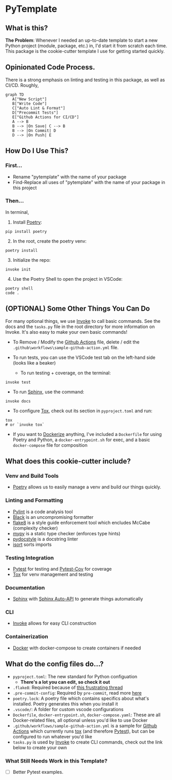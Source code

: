 # PyTemplate

## What is this?

**The Problem**: Whenever I needed an up-to-date template to start a new Python project (module, package, etc.) in, I'd start it from scratch each time.  This package is the cookie-cutter template I use for getting started quickly.

## Opinionated Code Process.
There is a strong emphasis on linting and testing in this package, as well as CI/CD.  Roughly,

```mermaid
graph TD
   A["New Script"]
   B["Write Code"]
   C["Auto Lint & Format"]
   D["Precommit Tests"]
   E["Github Actions for CI/CD"]
   A --> B
   B --> |On Save| C --> B
   B --> |On Commit| D 
   D --> |On Push| E
```


## How Do I Use This?

### First...
- Rename "pytemplate" with the name of your package
- Find-Replace all uses of "pytemplate" with the name of your package in this project

### Then...
In terminal,

1. Install [Poetry][8]:

```
pip install poetry
```

2. In the root, create the poetry venv:

```
poetry install
```

3. Initialize the repo:

```
invoke init
```

4. Use the Poetry Shell to open the project in VSCode:

```
poetry shell
code .
```

(OPTIONAL) Some Other Things You Can Do
----------------------------------------

For many optional things, we use [Invoke][5] to call basic commands.  See the docs and the ``tasks.py`` file in the root directory for more information on Invoke.  It's also easy to make your own basic commands!

- To Remove / Modify the [Github Actions][4] file, delete / edit the ``.github\workflows\sample-github-action.yml`` file.

- To run tests, you can use the VSCode test tab on the left-hand side (looks like a beaker)
    - To run testing + coverage, on the terminal:

```
invoke test
```

- To run [Sphinx][14], use the command:

```
invoke docs
```

- To configure [Tox][15], check out its section in ``pyproject.toml`` and run:

```
tox
# or `invoke tox`
```

- If you want to [Dockerize][2] anything, I've included a ``Dockerfile`` for using Poetry and Python, a ``docker-entrypoint.sh`` for exec, and a basic ``docker-compose`` file for composition


## What does this cookie-cutter include?
### Venv and Build Tools
- [Poetry][8] allows us to easily manage a venv and build our things quickly.

### Linting and Formatting
- [Pylint][10] is a code analysis tool
- [Black][1] is an uncompromising formatter
- [flake8][3] is a style guide enforcement tool which encludes McCabe (complexity checker)
- [mypy][7] is a static type checker (enforces type hints)
- [pydocstyle][9] is a docstring linter
- [isort][6] sorts imports

### Testing Integration
- [Pytest][12] for testing and [Pytest-Cov][11] for coverage
- [Tox][15] for venv management and testing

### Documentation
- [Sphinx][14] with [Sphinx Auto-API][13] to generate things automatically

### CLI
- [Invoke][5] allows for easy CLI construction

### Containerization
- [Docker][2] with docker-compose to create containers if needed

## What do the config files do...?
- ``pyproject.toml``: The new standard for Python configuation
    - **There's a lot you can edit, so check it out**
- ``.flake8``: Required because of [this frustrating thread](https://github.com/PyCQA/flake8/issues/234)
- ``.pre-commit-config``: Required by ``pre-commit``, read more [here](https://pre-commit.com/#intro)
- ``poetry.lock``: A poetry file which contains specifics about what's installed.  Poetry generates this when you install it
- ``.vscode/``: A folder for custom vscode configurations
- ``Dockerfile``, ``docker-entrypoint.sh``, ``docker-compose.yaml``: These are all Docker-related files, all optional unless you'd like to use Docker
- ``.github/workflows/sample-github-action.yml`` is a sample for [Github Actions][4] which currently runs [tox][15] (and therefore [Pytest][10]), but can be configured to run whatever you'd like
- ``tasks.py`` is used by [Invoke][5] to create CLI commands, check out the link below to create your own


### What Still Needs Work in this Template?
- [ ] Better Pytest examples.

[1]: <https://github.com/psf/black/> "Black"
[2]: <https://www.docker.com/> "Docker"
[3]: <https://flake8.pycqa.org/en/latest/> "Flake8"
[4]: <https://github.com/features/actions/> "Github Actions"
[5]: <https://docs.pyinvoke.org/en/stable/index.html> "Invoke"
[6]: <https://pycqa.github.io/isort/> "isort"
[7]: <http://mypy-lang.org/> "Mypy"
[8]: <https://python-poetry.org/docs/basic-usage/> "Poetry"
[9]: <http://www.pydocstyle.org/en/stable/> "Pydocstyle"
[10]: <https://pylint.org/> "Pylint"
[11]: <https://pytest-cov.readthedocs.io/en/latest/> "Pytest-Cov"
[12]: <https://docs.pytest.org/en/6.2.x/> "Pytest"
[13]: <https://github.com/readthedocs/sphinx-autoapi> "Sphinx Auto-API"
[14]: <https://www.sphinx-doc.org/en/master/usage/quickstart.html> "Sphinx"
[15]: <https://tox.wiki/en/latest/> "Tox"
